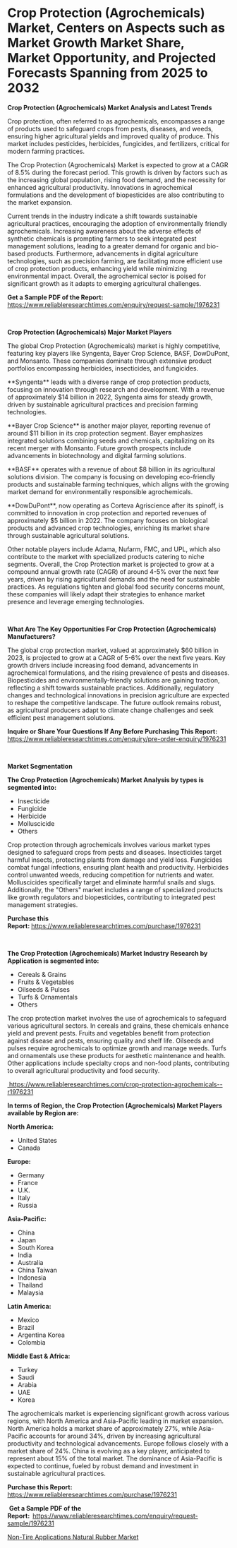 <p><h1>Crop Protection (Agrochemicals) Market, Centers on Aspects such as Market Growth Market Share, Market Opportunity, and Projected Forecasts Spanning from 2025 to 2032</h1></p><p><strong>Crop Protection (Agrochemicals) Market Analysis and Latest Trends</strong></p>
<p><p>Crop protection, often referred to as agrochemicals, encompasses a range of products used to safeguard crops from pests, diseases, and weeds, ensuring higher agricultural yields and improved quality of produce. This market includes pesticides, herbicides, fungicides, and fertilizers, critical for modern farming practices.</p><p>The Crop Protection (Agrochemicals) Market is expected to grow at a CAGR of 8.5% during the forecast period. This growth is driven by factors such as the increasing global population, rising food demand, and the necessity for enhanced agricultural productivity. Innovations in agrochemical formulations and the development of biopesticides are also contributing to the market expansion. </p><p>Current trends in the industry indicate a shift towards sustainable agricultural practices, encouraging the adoption of environmentally friendly agrochemicals. Increasing awareness about the adverse effects of synthetic chemicals is prompting farmers to seek integrated pest management solutions, leading to a greater demand for organic and bio-based products. Furthermore, advancements in digital agriculture technologies, such as precision farming, are facilitating more efficient use of crop protection products, enhancing yield while minimizing environmental impact. Overall, the agrochemical sector is poised for significant growth as it adapts to emerging agricultural challenges.</p></p>
<p><strong>Get a Sample PDF of the Report:&nbsp;</strong> <a href="https://www.reliableresearchtimes.com/enquiry/request-sample/1976231?utm_campaign=2204&utm_medium=2&utm_source=Github&utm_content=ia&utm_term=03042025&utm_id=crop-protection-agrochemicals">https://www.reliableresearchtimes.com/enquiry/request-sample/1976231</a></p>
<p>&nbsp;</p>
<p><strong>Crop Protection (Agrochemicals) Major Market Players</strong></p>
<p><p>The global Crop Protection (Agrochemicals) market is highly competitive, featuring key players like Syngenta, Bayer Crop Science, BASF, DowDuPont, and Monsanto. These companies dominate through extensive product portfolios encompassing herbicides, insecticides, and fungicides. </p><p>**Syngenta** leads with a diverse range of crop protection products, focusing on innovation through research and development. With a revenue of approximately $14 billion in 2022, Syngenta aims for steady growth, driven by sustainable agricultural practices and precision farming technologies.</p><p>**Bayer Crop Science** is another major player, reporting revenue of around $11 billion in its crop protection segment. Bayer emphasizes integrated solutions combining seeds and chemicals, capitalizing on its recent merger with Monsanto. Future growth prospects include advancements in biotechnology and digital farming solutions.</p><p>**BASF** operates with a revenue of about $8 billion in its agricultural solutions division. The company is focusing on developing eco-friendly products and sustainable farming techniques, which aligns with the growing market demand for environmentally responsible agrochemicals.</p><p>**DowDuPont**, now operating as Corteva Agriscience after its spinoff, is committed to innovation in crop protection and reported revenues of approximately $5 billion in 2022. The company focuses on biological products and advanced crop technologies, enriching its market share through sustainable agricultural solutions.</p><p>Other notable players include Adama, Nufarm, FMC, and UPL, which also contribute to the market with specialized products catering to niche segments. Overall, the Crop Protection market is projected to grow at a compound annual growth rate (CAGR) of around 4-5% over the next few years, driven by rising agricultural demands and the need for sustainable practices. As regulations tighten and global food security concerns mount, these companies will likely adapt their strategies to enhance market presence and leverage emerging technologies.</p></p>
<p>&nbsp;</p>
<p><strong>What Are The Key Opportunities For Crop Protection (Agrochemicals) Manufacturers?</strong></p>
<p><p>The global crop protection market, valued at approximately $60 billion in 2023, is projected to grow at a CAGR of 5-6% over the next five years. Key growth drivers include increasing food demand, advancements in agrochemical formulations, and the rising prevalence of pests and diseases. Biopesticides and environmentally-friendly solutions are gaining traction, reflecting a shift towards sustainable practices. Additionally, regulatory changes and technological innovations in precision agriculture are expected to reshape the competitive landscape. The future outlook remains robust, as agricultural producers adapt to climate change challenges and seek efficient pest management solutions.</p></p>
<p><strong>Inquire or Share Your Questions If Any Before Purchasing This Report:</strong> <a href="https://www.reliableresearchtimes.com/enquiry/pre-order-enquiry/1976231?utm_campaign=2204&utm_medium=2&utm_source=Github&utm_content=ia&utm_term=03042025&utm_id=crop-protection-agrochemicals">https://www.reliableresearchtimes.com/enquiry/pre-order-enquiry/1976231</a></p>
<p>&nbsp;</p>
<p><strong>Market Segmentation</strong></p>
<p><strong>The Crop Protection (Agrochemicals) Market Analysis by types is segmented into:</strong></p>
<p><ul><li>Insecticide</li><li>Fungicide</li><li>Herbicide</li><li>Molluscicide</li><li>Others</li></ul></p>
<p><p>Crop protection through agrochemicals involves various market types designed to safeguard crops from pests and diseases. Insecticides target harmful insects, protecting plants from damage and yield loss. Fungicides combat fungal infections, ensuring plant health and productivity. Herbicides control unwanted weeds, reducing competition for nutrients and water. Molluscicides specifically target and eliminate harmful snails and slugs. Additionally, the "Others" market includes a range of specialized products like growth regulators and biopesticides, contributing to integrated pest management strategies.</p></p>
<p><strong>Purchase this Report:&nbsp;</strong><a href="https://www.reliableresearchtimes.com/purchase/1976231?utm_campaign=2204&utm_medium=2&utm_source=Github&utm_content=ia&utm_term=03042025&utm_id=crop-protection-agrochemicals">https://www.reliableresearchtimes.com/purchase/1976231</a></p>
<p>&nbsp;</p>
<p><strong>The Crop Protection (Agrochemicals) Market Industry Research by Application is segmented into:</strong></p>
<p><ul><li>Cereals & Grains</li><li>Fruits & Vegetables</li><li>Oilseeds & Pulses</li><li>Turfs & Ornamentals</li><li>Others</li></ul></p>
<p><p>The crop protection market involves the use of agrochemicals to safeguard various agricultural sectors. In cereals and grains, these chemicals enhance yield and prevent pests. Fruits and vegetables benefit from protection against disease and pests, ensuring quality and shelf life. Oilseeds and pulses require agrochemicals to optimize growth and manage weeds. Turfs and ornamentals use these products for aesthetic maintenance and health. Other applications include specialty crops and non-food plants, contributing to overall agricultural productivity and food security.</p></p>
<p><a href="https://www.reliableresearchtimes.com/crop-protection-agrochemicals--r1976231?utm_campaign=2204&utm_medium=2&utm_source=Github&utm_content=ia&utm_term=03042025&utm_id=crop-protection-agrochemicals">&nbsp;https://www.reliableresearchtimes.com/crop-protection-agrochemicals--r1976231</a></p>
<p><strong>In terms of Region, the Crop Protection (Agrochemicals) Market Players available by Region are:</strong></p>
<p>
    <p> <strong> North America: </strong>
        <ul>
            <li>United States</li>
            <li>Canada</li>
        </ul>
        </p> 
    <p> <strong> Europe: </strong>
        <ul>
            <li>Germany</li>
            <li>France</li>
            <li>U.K.</li>
            <li>Italy</li>
            <li>Russia</li>
        </ul>
        </p> 
    <p> <strong> Asia-Pacific: </strong>
        <ul>
            <li>China</li>
            <li>Japan</li>
            <li>South Korea</li>
            <li>India</li>
            <li>Australia</li>
            <li>China Taiwan</li>
            <li>Indonesia</li>
            <li>Thailand</li>
            <li>Malaysia</li>
        </ul>
        </p> 
    <p> <strong> Latin America: </strong>
        <ul>
            <li>Mexico</li>
            <li>Brazil</li>
            <li>Argentina Korea</li>
            <li>Colombia</li>
        </ul>
        </p> 
    <p> <strong> Middle East & Africa: </strong>
        <ul>
            <li>Turkey</li>
            <li>Saudi</li>
            <li>Arabia</li>
            <li>UAE</li>
            <li>Korea</li>
        </ul>
    </p>
    </p>
<p><p>The agrochemicals market is experiencing significant growth across various regions, with North America and Asia-Pacific leading in market expansion. North America holds a market share of approximately 27%, while Asia-Pacific accounts for around 34%, driven by increasing agricultural productivity and technological advancements. Europe follows closely with a market share of 24%. China is evolving as a key player, anticipated to represent about 15% of the total market. The dominance of Asia-Pacific is expected to continue, fueled by robust demand and investment in sustainable agricultural practices.</p></p>
<p><strong>Purchase this Report: </strong><a href="https://www.reliableresearchtimes.com/purchase/1976231?utm_campaign=2204&utm_medium=2&utm_source=Github&utm_content=ia&utm_term=03042025&utm_id=crop-protection-agrochemicals">https://www.reliableresearchtimes.com/purchase/1976231</a></p>
<p>&nbsp;<strong>Get a Sample PDF of the Report:&nbsp;&nbsp;</strong><a href="https://www.reliableresearchtimes.com/enquiry/request-sample/1976231?utm_campaign=2204&utm_medium=2&utm_source=Github&utm_content=ia&utm_term=03042025&utm_id=crop-protection-agrochemicals">https://www.reliableresearchtimes.com/enquiry/request-sample/1976231</a></p>
<p><strong></strong></p>
<p><p><a href="https://github.com/tona7vba/Market-Research-Report-List-1/blob/main/non-tire-applications-natural-rubber-market.md?utm_campaign=2204&utm_medium=2&utm_source=Github&utm_content=ia&utm_term=03042025&utm_id=crop-protection-agrochemicals">Non-Tire Applications Natural Rubber Market</a></p></p>